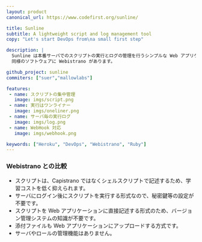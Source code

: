 ```yaml
---
layout: product
canonical_url: https://www.codefirst.org/sunline/

title: Sunline
subtitle: A lightweight script and log management tool
copy: "Let's start DevOps from\na small first step"

description: |
  Sunline は本番サーバでのスクリプトの実行とログの管理を行うシンプルな Web アプリケーションです。
  同様のソフトウェアに Webistrano があります。

github_project: sunline
commiters: ["suer","mallowlabs"]

features:
 - name: スクリプトの集中管理
   image: imgs/script.png
 - name: 実行はワンライナー
   image: imgs/oneliner.png
 - name: サーバ毎の実行ログ
   image: imgs/log.png
 - name: WebHook 対応
   image: imgs/webhook.png

keywords: ["Heroku", "DevOps", "Webistrano", "Ruby"]
---
```


### Webistrano との比較

* スクリプトは、Capistrano ではなくシェルスクリプトで記述するため、学習コストを低く抑えられます。
* サーバにログイン後にスクリプトを実行する形式なので、秘密鍵等の設定が不要です。
* スクリプトを Web アプリケーションに直接記述する形式のため、バージョン管理システムの知識が不要です。
* 添付ファイルも Web アプリケーションにアップロードする方式です。
* サーバやロールの管理機能はありません。

